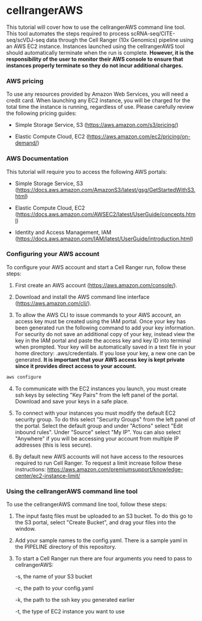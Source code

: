 # cellrangerAWS

This tutorial will cover how to use the cellrangerAWS command line tool. This
tool automates the steps required to process scRNA-seq/CITE-seq/scVDJ-seq data
through the Cell Ranger (10x Genomics) pipeline using an AWS EC2 instance.
Instances launched using the cellrangerAWS tool should automatically terminate
when the run is complete. **However, it is the responsibility of the user to 
monitor their AWS console to ensure that instances properly terminate so they do
not incur additional charges.**

### AWS pricing

To use any resources provided by Amazon Web Services, you will need a credit
card. When launching any EC2 instance, you will be charged for the total time 
the instance is running, regardless of use. Please carefully review the 
following pricing guides:

* Simple Storage Service, S3 (https://aws.amazon.com/s3/pricing/)

* Elastic Compute Cloud, EC2 (https://aws.amazon.com/ec2/pricing/on-demand/)

### AWS Documentation

This tutorial will require you to access the following AWS portals:

* Simple Storage Service, S3 (https://docs.aws.amazon.com/AmazonS3/latest/gsg/GetStartedWithS3.html)

* Elastic Compute Cloud, EC2 (https://docs.aws.amazon.com/AWSEC2/latest/UserGuide/concepts.html)

* Identity and Access Management, IAM (https://docs.aws.amazon.com/IAM/latest/UserGuide/introduction.html)

### Configuring your AWS account

To configure your AWS account and start a Cell Ranger run, follow these steps:

1. First create an AWS account (https://aws.amazon.com/console/).

2. Download and install the AWS command line interface (https://aws.amazon.com/cli/).

3. To allow the AWS CLI to issue commands to your AWS account, an access key
must be created using the IAM portal. Once your key has been generated run the
following command to add your key information. For security do not save an
additional copy of your key, instead view the key in the IAM portal and paste
the access key and key ID into terminal when prompted. Your key will be
automatically saved in a text file in your home directory: .aws/credentials.
If you lose your key, a new one can be generated. **It is important that your 
AWS access key is kept private since it provides direct access to your
account.**

``` bash
aws configure
```

4. To communicate with the EC2 instances you launch, you must create ssh keys by
selecting "Key Pairs" from the left panel of the portal. Download and save your
keys in a safe place.

5. To connect with your instances you must modify the default EC2 security
group. To do this select "Security Groups" from the left panel of the portal.
Select the default group and under "Actions" select "Edit inbound rules". Under
"Source" select "My IP". You can also select "Anywhere" if you will be accessing
your account from multiple IP addresses (this is less secure).

6. By default new AWS accounts will not have access to the resources required to
run Cell Ranger. To request a limit increase follow these instructions:
https://aws.amazon.com/premiumsupport/knowledge-center/ec2-instance-limit/

### Using the cellrangerAWS command line tool

To use the cellrangerAWS command line tool, follow these steps:

1. The input fastq files must be uploaded to an S3 bucket. To do this go to the
S3 portal, select "Create Bucket", and drag your files into the window.

2. Add your sample names to the config.yaml. There is a sample yaml in the
PIPELINE directory of this repository.

3. To start a Cell Ranger run there are four arguments you need to pass to 
cellrangerAWS:

	-s, the name of your S3 bucket

	-c, the path to your config.yaml

	-k, the path to the ssh key you generated earlier

	-t, the type of EC2 instance you want to use


